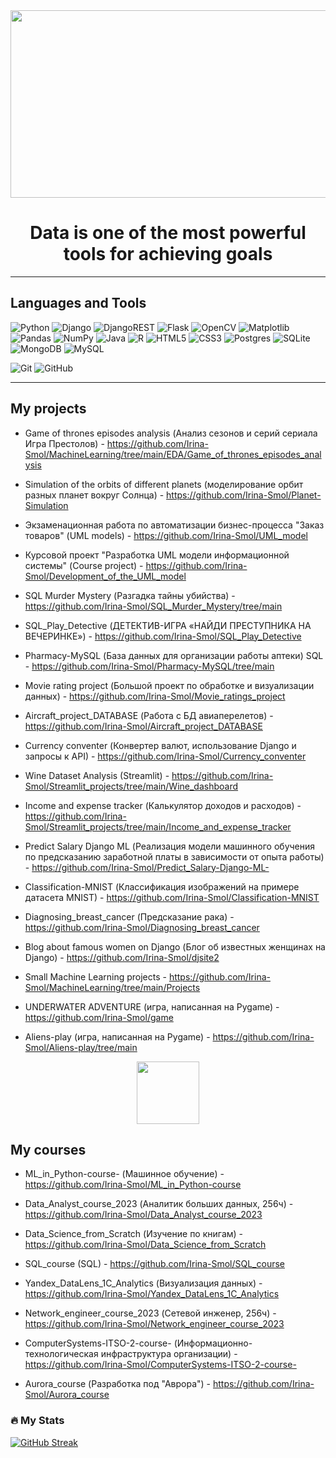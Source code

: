 
<div align="center">
  <img src="https://media.giphy.com/media/dWesBcTLavkZuG35MI/giphy.gif" width="600" height="300"/>
</div>


<div id="header" align="center">
  <h1>
    Data is one of the most powerful tools for achieving goals
    </h1>
</div>


______




## Languages and Tools

![Python](https://img.shields.io/badge/python-3670A0?style=for-the-badge&logo=python&logoColor=ffdd54)
![Django](https://img.shields.io/badge/django-%23092E20.svg?style=for-the-badge&logo=django&logoColor=white)
![DjangoREST](https://img.shields.io/badge/DJANGO-REST-ff1709?style=for-the-badge&logo=django&logoColor=white&color=ff1709&labelColor=gray)
![Flask](https://img.shields.io/badge/flask-%23000.svg?style=for-the-badge&logo=flask&logoColor=white)
![OpenCV](https://img.shields.io/badge/opencv-%23white.svg?style=for-the-badge&logo=opencv&logoColor=white)
![Matplotlib](https://img.shields.io/badge/Matplotlib-%23ffffff.svg?style=for-the-badge&logo=Matplotlib&logoColor=black)
![Pandas](https://img.shields.io/badge/pandas-%23150458.svg?style=for-the-badge&logo=pandas&logoColor=white)
![NumPy](https://img.shields.io/badge/numpy-%23013243.svg?style=for-the-badge&logo=numpy&logoColor=white)
![Java](https://img.shields.io/badge/java-%23ED8B00.svg?style=for-the-badge&logo=java&logoColor=white)
![R](https://img.shields.io/badge/r-%23276DC3.svg?style=for-the-badge&logo=r&logoColor=white)
![HTML5](https://img.shields.io/badge/html5-%23E34F26.svg?style=for-the-badge&logo=html5&logoColor=white)
![CSS3](https://img.shields.io/badge/css3-%231572B6.svg?style=for-the-badge&logo=css3&logoColor=white)
![Postgres](https://img.shields.io/badge/postgres-%23316192.svg?style=for-the-badge&logo=postgresql&logoColor=white)
![SQLite](https://img.shields.io/badge/sqlite-%2307405e.svg?style=for-the-badge&logo=sqlite&logoColor=white)
![MongoDB](https://img.shields.io/badge/MongoDB-%234ea94b.svg?style=for-the-badge&logo=mongodb&logoColor=white)
![MySQL](https://img.shields.io/badge/mysql-%2300f.svg?style=for-the-badge&logo=mysql&logoColor=white)


![Git](https://img.shields.io/badge/git-%23F05033.svg?style=for-the-badge&logo=git&logoColor=white)
![GitHub](https://img.shields.io/badge/github-%23121011.svg?style=for-the-badge&logo=github&logoColor=white)
____

## My projects

- Game of thrones episodes analysis (Анализ сезонов и серий сериала Игра Престолов) - https://github.com/Irina-Smol/MachineLearning/tree/main/EDA/Game_of_thrones_episodes_analysis

- Simulation of the orbits of different planets (моделирование орбит разных планет вокруг Солнца) - https://github.com/Irina-Smol/Planet-Simulation

- Экзаменационная работа по автоматизации бизнес-процесса "Заказ товаров" (UML models) - https://github.com/Irina-Smol/UML_model

- Курсовой проект "Разработка UML модели информационной системы" (Course project) - https://github.com/Irina-Smol/Development_of_the_UML_model

- SQL Murder Mystery (Разгадка тайны убийства) - https://github.com/Irina-Smol/SQL_Murder_Mystery/tree/main

- SQL_Play_Detective (ДЕТЕКТИВ-ИГРА «НАЙДИ ПРЕСТУПНИКА НА ВЕЧЕРИНКЕ») - https://github.com/Irina-Smol/SQL_Play_Detective

-  Pharmacy-MySQL (База данных для организации работы аптеки) SQL - https://github.com/Irina-Smol/Pharmacy-MySQL/tree/main

- Movie rating project (Большой проект по обработке и визуализации данных) - https://github.com/Irina-Smol/Movie_ratings_project

- Aircraft_project_DATABASE (Работа с БД авиаперелетов) - https://github.com/Irina-Smol/Aircraft_project_DATABASE

- Currency conventer (Конвертер валют, использование Django и запросы к API) - https://github.com/Irina-Smol/Currency_conventer

- Wine Dataset Analysis (Streamlit) - https://github.com/Irina-Smol/Streamlit_projects/tree/main/Wine_dashboard

- Income and expense tracker (Калькулятор доходов и расходов) - https://github.com/Irina-Smol/Streamlit_projects/tree/main/Income_and_expense_tracker

- Predict Salary Django ML (Реализация модели машинного обучения по предсказанию заработной платы в зависимости от опыта работы) - https://github.com/Irina-Smol/Predict_Salary-Django-ML-

- Classification-MNIST (Классификация изображений на примере датасета MNIST) - https://github.com/Irina-Smol/Classification-MNIST

- Diagnosing_breast_cancer (Предсказание рака) - https://github.com/Irina-Smol/Diagnosing_breast_cancer

- Blog about famous women on Django (Блог об известных женщинах на Django) - https://github.com/Irina-Smol/djsite2

- Small Machine Learning projects - https://github.com/Irina-Smol/MachineLearning/tree/main/Projects

- UNDERWATER ADVENTURE (игра, написанная на Pygame) - https://github.com/Irina-Smol/game

- Aliens-play (игра, написанная на Pygame) - https://github.com/Irina-Smol/Aliens-play/tree/main

<div id="header" align="center">
  <img src="https://media.giphy.com/media/M9gbBd9nbDrOTu1Mqx/giphy.gif" width="100"/>
</div>

## My courses

- ML_in_Python-course- (Машинное обучение) - https://github.com/Irina-Smol/ML_in_Python-course

- Data_Analyst_course_2023 (Аналитик больших данных, 256ч) - https://github.com/Irina-Smol/Data_Analyst_course_2023

- Data_Science_from_Scratch (Изучение по книгам) - https://github.com/Irina-Smol/Data_Science_from_Scratch

- SQL_course (SQL) - https://github.com/Irina-Smol/SQL_course

- Yandex_DataLens_1C_Analytics (Визуализация данных) - https://github.com/Irina-Smol/Yandex_DataLens_1C_Analytics

- Network_engineer_course_2023 (Сетевой инженер, 256ч) - https://github.com/Irina-Smol/Network_engineer_course_2023

- ComputerSystems-ITSO-2-course- (Информационно-технологическая инфраструктура организации) - https://github.com/Irina-Smol/ComputerSystems-ITSO-2-course-

- Aurora_course (Разработка под "Аврора") - https://github.com/Irina-Smol/Aurora_course


### :fire: My Stats 

[![GitHub Streak](http://github-readme-streak-stats.herokuapp.com?user=Irina-Smol&theme=radical&background=000000)](https://git.io/streak-stats)




